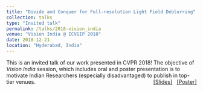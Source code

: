 ```yaml
---
title: "Divide and Conquer for Full-resolution Light Field Deblurring"
collection: talks
type: "Invited talk"
permalink: /talks/2018-vision_india
venue: "Vision India @ ICVGIP 2018"
date: 2018-12-21
location: "Hyderabad, India"
---
```

<p style="text-align:left;">
   This is an invited talk of our work presented in CVPR 2018! The objective of <i>Vision India</i> session, which includes oral and poster presentation is to motivate Indian Researchers (especially disadvantaged) to publish in top-tier venues.  
    <span style="float:right;">
         <a href="https://drive.google.com/open?id=1SbIOWWI4Hvbwe7dvh0m5QYbubDCai1dT">&#91;Slides&#93;</a>   &nbsp <a href="https://drive.google.com/open?id=1lS8FW_TpfY9Y9KuPWRrrghKUqqDwo_18">&#91;Poster&#93;</a>   
    </span>
</p>
